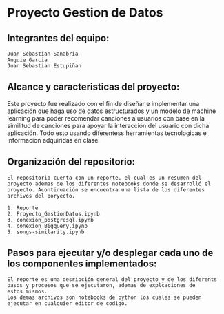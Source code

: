 # Proyecto Gestion de Datos
## Integrantes del equipo: 
    Juan Sebastian Sanabria 
    Anguie Garcia
    Juan Sebastian Estupiñan
    
## Alcance y caracteristicas del proyecto:
 Este proyecto fue realizado con el fin de diseñar e implementar una aplicación que haga uso de datos estructurados y un modelo de 
 machine learning para poder recomendar canciones a usuarios con base en la similitud de canciones para apoyar la interacción del     usuario con dicha aplicación. Todo esto usando diferentess herramientas tecnologicas e informacion adquiridas en clase.
       
    
 ## Organización del repositorio: 
 
    El repositorio cuenta con un reporte, el cual es un resumen del proyecto ademas de los diferentes notebooks donde se desarrolló el  
    proyecto. Acontinuación se encuentra una lista de los diferentes archivos del poryecto.
 
    1. Reporte
    2. Proyecto_GestionDatos.ipynb
    3. conexion_postgresql.ipynb
    4. conexion_Bigquery.ipynb
    5. songs-similarity.ipynb
    
  ## Pasos para ejecutar y/o desplegar cada uno de los componentes implementados:
  
    El reporte es una desripción general del proyecto y de los diferents pasos y procesos que se ejecutaron, ademas de explcaciones de       estos mismos. 
    Los demas archivos son notebooks de python los cuales se pueden ejecutar en cualquier editor de codigo.
  
    
  

